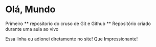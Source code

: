 # Olá, Mundo
 Primeiro ** repositorio do cruso de Git e Github **
 Repositório criado durante uma aula ao vivo
 
 Essa linha eu adionei diretamente no site! Que Impressionante!
